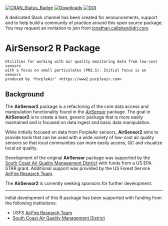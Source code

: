 [![CRAN\_Status\_Badge](http://www.r-pkg.org/badges/version/AirSensor2)](https://cran.r-project.org/package=AirSensor2)
[![Downloads](http://cranlogs.r-pkg.org/badges/AirSensor2)](https://cran.r-project.org/package=AirSensor2)
[![DOI](https://zenodo.org/badge/483432538.svg)](https://zenodo.org/badge/latestdoi/483432538)

A dedicated Slack channel has been created for announcements, support and to help build a community of practice around this open source package. You may request an invitation to join from jonathan.callahan@dri.com.

# AirSensor2 R Package

```
Utilities for working with air quality monitoring data from low-cost sensors
with a focus on small particulates (PM2.5). Initial focus is on sensors
produced by 'PurpleAir' <https://www2.purpleair.com>.
```

## Background

The **AirSensor2** package is a refactoring of the core data access and 
manipulation functionality found in the 
[AirSensor](https://mazamascience.github.io/AirSensor/) package. The goal in 
**AirSensor2** is to create a lean, generic package that is more easily 
maintained and is focused on data ingest and basic data manipulation.

While initially focused on data from PurpleAir sensors, **AirSensor2** 
aims to provide tools that can be used with a wide variety of low-cost
air quality sensors so that local communities can more easily access, QC and
visualize local air quality.

Development of the original **AirSensor** package was supported by the 
[South Coast Air Quality Management District](http://scaqmd.org)
with funds from a US EPA STAR grant. Additional support was provided by the US 
Forest Service [AirFire Research Team](https://www.airfire.org).

The **AirSensor2** is currently seeking sponsors for further development.

----

Initial development of this R package has been supported with funding from the 
following institutions:

* USFS [AirFire Research Team](https://www.airfire.org)
* [South Coast Air Quality Management District](http://www.aqmd.gov)
